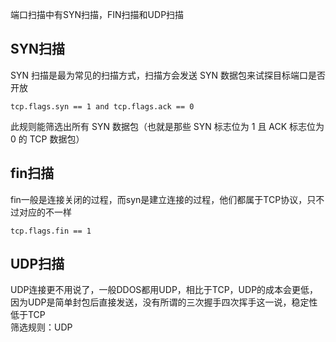 端口扫描中有SYN扫描，FIN扫描和UDP扫描





## SYN扫描  

SYN 扫描是最为常见的扫描方式，扫描方会发送 SYN 数据包来试探目标端口是否开放  

```
tcp.flags.syn == 1 and tcp.flags.ack == 0 
```

 
此规则能筛选出所有 SYN 数据包（也就是那些 SYN 标志位为 1 且 ACK 标志位为 0 的 TCP 数据包）



## fin扫描

fin一般是连接关闭的过程，而syn是建立连接的过程，他们都属于TCP协议，只不过对应的不一样  

```
tcp.flags.fin == 1
```





## UDP扫描

UDP连接更不用说了，一般DDOS都用UDP，相比于TCP，UDP的成本会更低，因为UDP是简单封包后直接发送，没有所谓的三次握手四次挥手这一说，稳定性低于TCP  
筛选规则：UDP